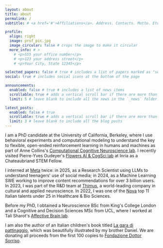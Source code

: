 ```yaml
---
layout: about
title: about
permalink: /
subtitle: # <a href='#'>Affiliations</a>. Address. Contacts. Motto. Etc.

profile:
  align: right
  image: prof_pic.jpg
  image_circular: false # crops the image to make it circular
  more_info: # >
    # <p>555 your office number</p>
    # <p>123 your address street</p>
    # <p>Your City, State 12345</p>

selected_papers: false # true # includes a list of papers marked as "selected={true}"
social: true # includes social icons at the bottom of the page

announcements:
  enabled: false # true # includes a list of news items
  scrollable: true # adds a vertical scroll bar if there are more than 3 news items
  limit: 5 # leave blank to include all the news in the `_news` folder

latest_posts:
  enabled: false # true
  scrollable: true # adds a vertical scroll bar if there are more than 3 new posts items
  limit: 3 # leave blank to include all the blog posts
---
```


I am a PhD candidate at the University of California, Berkeley, where I use behavioral experiments and computational modeling to understand the key to flexible, open-ended reinforcement learning in humans and machines as part of Anne Collins's <a href="https://ccn.berkeley.edu/" target="_blank">Computational Cognitive Neuroscience lab</a>. I recently visited Pierre-Yves Oudeyer's <a href="https://flowers.inria.fr/" target="_blank">Flowers AI & CogSci lab</a> at Inria as a Chateaubriand STEM Fellow.
    
I interned at <a href="https://about.meta.com/metaverse/" target="_blank">Meta</a> twice: in 2025, as a Research Scientist using LLMs to understand teenagers' use of social media; in 2024, as a Machine Learning SWE working to improve content recommendations for over 3 billion users. In 2023, I was part of the R&D team at <a href="https://thimus.com/en/home/" target="_blank">Thimus</a>, a world-leading company in cultural and applied neuroscience. In 2022, I was one of the <a href="https://www.novatalent.com/111/italy/student-list/2022" target="_blank">Nova</a> top 11 Italian talents under 25 in Healthcare & Bio Sciences.

Before my PhD, I  obtained a Neuroscience BSc from King's College London and a Cognitive and Decision Sciences MSc from UCL, where I worked at Tali Sharot's <a href="http://affectivebrain.com/" target="_blank">Affective Brain lab</a>.

I am also the author of an Italian children's book titled <a href="https://www.amazon.it/dp/B0DL5CX7SP" target="_blank">La gara di pattinaggio</a>, which was beautifully illustrated by my brother Daniel. We are donating all proceeds from the first 100 copies to <a href="https://www.dottorsorriso.it/" target="_blank">Fondazione Dottor Sorriso</a>.